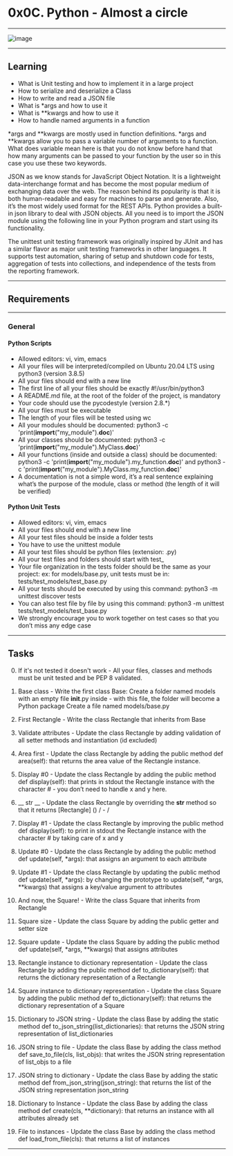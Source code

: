 # 0x0C. Python - Almost a circle
***

![image](https://user-images.githubusercontent.com/98335124/173697736-a0c0a121-6024-4066-b0df-851751258501.png)
***

## Learning
* What is Unit testing and how to implement it in a large project
* How to serialize and deserialize a Class
* How to write and read a JSON file
* What is *args and how to use it
* What is **kwargs and how to use it
* How to handle named arguments in a function

*args and **kwargs are mostly used in function definitions. *args and **kwargs allow you to pass a variable number of arguments to a function. What does variable mean here is that you do not know before hand that how many arguments can be passed to your function by the user so in this case you use these two keywords.

JSON as we know stands for JavaScript Object Notation. It is a lightweight data-interchange format and has become the most popular medium of exchanging data over the web. The reason behind its popularity is that it is both human-readable and easy for machines to parse and generate. Also, it’s the most widely used format for the REST APIs. Python provides a built-in json library to deal with JSON objects. All you need is to import the JSON module using the following line in your Python program and start using its functionality.

The unittest unit testing framework was originally inspired by JUnit and has a similar flavor as major unit testing frameworks in other languages. It supports test automation, sharing of setup and shutdown code for tests, aggregation of tests into collections, and independence of the tests from the reporting framework.
***

## Requirements
***

### General
#### Python Scripts
* Allowed editors: vi, vim, emacs
* All your files will be interpreted/compiled on Ubuntu 20.04 LTS using python3 (version 3.8.5)
* All your files should end with a new line
* The first line of all your files should be exactly #!/usr/bin/python3
* A README.md file, at the root of the folder of the project, is mandatory
* Your code should use the pycodestyle (version 2.8.*)
* All your files must be executable
* The length of your files will be tested using wc
* All your modules should be documented: python3 -c 'print(__import__("my_module").__doc__)'
* All your classes should be documented: python3 -c 'print(__import__("my_module").MyClass.__doc__)'
* All your functions (inside and outside a class) should be documented: python3 -c 'print(__import__("my_module").my_function.__doc__)' and python3 -c 'print(__import__("my_module").MyClass.my_function.__doc__)'
* A documentation is not a simple word, it’s a real sentence explaining what’s the purpose of the module, class or method (the length of it will be verified)

#### Python Unit Tests
* Allowed editors: vi, vim, emacs
* All your files should end with a new line
* All your test files should be inside a folder tests
* You have to use the unittest module
* All your test files should be python files (extension: .py)
* All your test files and folders should start with test_
* Your file organization in the tests folder should be the same as your project: ex: for models/base.py, unit tests must be in: tests/test_models/test_base.py
* All your tests should be executed by using this command: python3 -m unittest discover tests
* You can also test file by file by using this command: python3 -m unittest tests/test_models/test_base.py
* We strongly encourage you to work together on test cases so that you don’t miss any edge case
***

## Tasks
0. If it's not tested it doesn't work - All your files, classes and methods must be unit tested and be PEP 8 validated.

1. Base class - Write the first class Base:
Create a folder named models with an empty file __init__.py inside - with this file, the folder will become a Python package
Create a file named models/base.py

2. First Rectangle - Write the class Rectangle that inherits from Base

3. Validate attributes - Update the class Rectangle by adding validation of all setter methods and instantiation (id excluded)

4. Area first - Update the class Rectangle by adding the public method def area(self): that returns the area value of the Rectangle instance.

5. Display #0 - Update the class Rectangle by adding the public method def display(self): that prints in stdout the Rectangle instance with the character # - you don’t need to handle x and y here.

6. __ str __ - Update the class Rectangle by overriding the __str__ method so that it returns [Rectangle] (<id>) <x>/<y> - <width>/<height>

7. Display #1 - Update the class Rectangle by improving the public method def display(self): to print in stdout the Rectangle instance with the character # by taking care of x and y

8. Update #0 - Update the class Rectangle by adding the public method def update(self, *args): that assigns an argument to each attribute

9. Update #1 - Update the class Rectangle by updating the public method def update(self, *args): by changing the prototype to update(self, *args, **kwargs) that assigns a key/value argument to attributes

10. And now, the Square! - Write the class Square that inherits from Rectangle

11. Square size - Update the class Square by adding the public getter and setter size

12. Square update - Update the class Square by adding the public method def update(self, *args, **kwargs) that assigns attributes

13. Rectangle instance to dictionary representation - Update the class Rectangle by adding the public method def to_dictionary(self): that returns the dictionary representation of a Rectangle

14. Square instance to dictionary representation - Update the class Square by adding the public method def to_dictionary(self): that returns the dictionary representation of a Square

15. Dictionary to JSON string - Update the class Base by adding the static method def to_json_string(list_dictionaries): that returns the JSON string representation of list_dictionaries

16. JSON string to file - Update the class Base by adding the class method def save_to_file(cls, list_objs): that writes the JSON string representation of list_objs to a file

17. JSON string to dictionary - Update the class Base by adding the static method def from_json_string(json_string): that returns the list of the JSON string representation json_string

18. Dictionary to Instance - Update the class Base by adding the class method def create(cls, **dictionary): that returns an instance with all attributes already set

19. File to instances - Update the class Base by adding the class method def load_from_file(cls): that returns a list of instances
***
